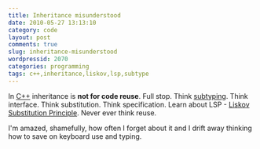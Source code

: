 ```yaml
---
title: Inheritance misunderstood
date: 2010-05-27 13:13:10
category: code
layout: post
comments: true
slug: inheritance-misunderstood
wordpressid: 2070
categories: programming
tags: c++,inheritance,liskov,lsp,subtype
---
```


In [C++](http://www.parashift.com/c++-faq-lite/smalltalk.html) inheritance is **not for code reuse**. Full stop. Think [subtyping](http://en.wikipedia.org/wiki/Subtyping). Think interface. Think substitution. Think specification. Learn about LSP - [Liskov Substitution Principle](http://en.wikipedia.org/wiki/Liskov_substitution_principle). Never ever think reuse.


I'm amazed, shamefully, how often I forget about it and I drift away thinking how to save on keyboard use and typing.

